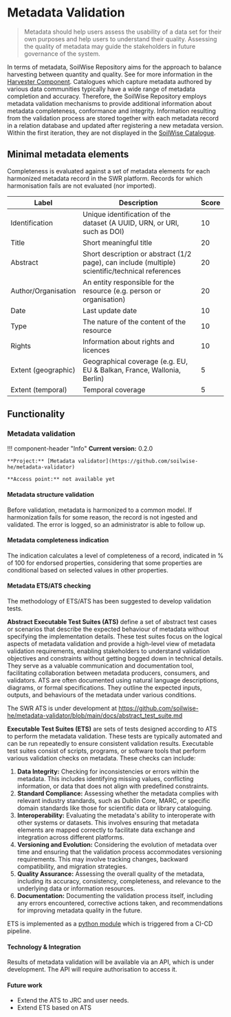 # Metadata Validation

> Metadata should help users assess the usability of a data set for their own purposes and help users to understand their quality.
> Assessing the quality of metadata may guide the stakeholders in future governance of the system.  

In terms of metadata, SoilWise Repository aims for the approach to balance harvesting between quantity and quality. See for more information in the [Harvester Component](ingestion.md). Catalogues which capture metadata authored by various data communities typically have a wide range of metadata completion and accuracy. Therefore, the SoilWise Repository employs metadata validation mechanisms to provide additional information about metadata completeness, conformance and integrity. Information resulting from the validation process are stored together with each metadata record in a relation database and updated after registering a new metadata version. Within the first iteration, they are not displayed in the [SoilWise Catalogue](catalogue.md).


## Minimal metadata elements

Completeness is evaluated against a set of metadata elements for each harmonized metadata record in the SWR platform. Records for which harmonisation fails are not evaluated (nor imported).

| Label | Description | Score |
| ---   | ---         | ---   |
| Identification | Unique identification of the dataset (A UUID, URN, or URI, such as DOI) | 10 |
| Title | Short meaningful title | 20 |
| Abstract | Short description or abstract (1/2 page), can include (multiple) scientific/technical references | 20 |
| Author/Organisation | An entity responsible for the resource (e.g. person or organisation) | 20 |
| Date | Last update date | 10 |
| Type | The nature of the content of the resource | 10 |
| Rights | Information about rights and licences | 10 |
| Extent (geographic) | Geographical coverage (e.g. EU, EU & Balkan, France, Wallonia, Berlin) | 5 |
| Extent (temporal) | Temporal coverage | 5 |


## Functionality

### Metadata validation

!!! component-header "Info"
    **Current version:** 0.2.0

    **Project:** [Metadata validator](https://github.com/soilwise-he/metadata-validator)

    **Access point:** not available yet

#### Metadata structure validation

Before validation, metadata is harmonized to a common model. If harmonization fails for some reason, the record is not ingested and validated.
The error is logged, so an administrator is able to follow up.

#### Metadata completeness indication

The indication calculates a level of completeness of a record, indicated in % of 100 for endorsed properties, considering that some properties are conditional based on selected values in other properties.

#### Metadata ETS/ATS checking

The methodology of ETS/ATS has been suggested to develop validation tests.

**Abstract Executable Test Suites (ATS)** define a set of abstract test cases or scenarios that describe the expected behaviour of metadata without specifying the implementation details. These test suites focus on the logical aspects of metadata validation and provide a high-level view of metadata validation requirements, enabling stakeholders to understand validation objectives and constraints without getting bogged down in technical details. They serve as a valuable communication and documentation tool, facilitating collaboration between metadata producers, consumers, and validators. ATS are often documented using natural language descriptions, diagrams, or formal specifications. They outline the expected inputs, outputs, and behaviours of the metadata under various conditions.

The SWR ATS is under development at <https://github.com/soilwise-he/metadata-validator/blob/main/docs/abstract_test_suite.md>

**Executable Test Suites (ETS)** are sets of tests designed according to ATS to perform the metadata validation. These tests are typically automated and can be run repeatedly to ensure consistent validation results. Executable test suites consist of scripts, programs, or software tools that perform various validation checks on metadata. These checks can include:

1. **Data Integrity:** Checking for inconsistencies or errors within the metadata. This includes identifying missing values, conflicting information, or data that does not align with predefined constraints.
2. **Standard Compliance:** Assessing whether the metadata complies with relevant industry standards, such as Dublin Core, MARC, or specific domain standards like those for scientific data or library cataloguing.
3. **Interoperability:** Evaluating the metadata's ability to interoperate with other systems or datasets. This involves ensuring that metadata elements are mapped correctly to facilitate data exchange and integration across different platforms.
4. **Versioning and Evolution:** Considering the evolution of metadata over time and ensuring that the validation process accommodates versioning requirements. This may involve tracking changes, backward compatibility, and migration strategies.
5. **Quality Assurance:** Assessing the overall quality of the metadata, including its accuracy, consistency, completeness, and relevance to the underlying data or information resources.
6. **Documentation:** Documenting the validation process itself, including any errors encountered, corrective actions taken, and recommendations for improving metadata quality in the future.

ETS is implemented as a [python module](https://github.com/soilwise-he/metadata-validator/blob/main/src) which is triggered from a CI-CD pipeline. 

#### Technology & Integration

Results of metadata validation will be available via an API, which is under development. The API will require authorisation to access it.

#### Future work

- Extend the ATS to JRC and user needs.
- Extend ETS based on ATS

